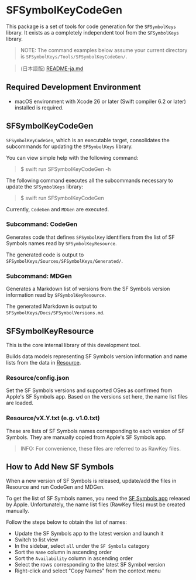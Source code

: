 # SFSymbolKeyCodeGen

This package is a set of tools for code generation for the `SFSymbolKeys` library.
It exists as a completely independent tool from the `SFSymbolKeys` library.

> NOTE: The command examples below assume your current directory is `SFSymbolKeys/Tools/SFSymbolKeyCodeGen/`.

> (日本語版) [README-ja.md](./README-ja.md)

## Required Development Environment

- macOS environment with Xcode 26 or later (Swift compiler 6.2 or later) installed is required.

## SFSymbolKeyCodeGen

`SFSymbolKeyCodeGen`, which is an executable target, consolidates the subcommands for updating the `SFSymbolKeys` library.

You can view simple help with the following command:

> $ swift run SFSymbolKeyCodeGen -h

The following command executes all the subcommands necessary to update the `SFSymbolKeys` library:

> $ swift run SFSymbolKeyCodeGen

Currently, `CodeGen` and `MDGen` are executed.

### Subcommand: CodeGen

Generates code that defines `SFSymbolKey` identifiers from the list of SF Symbols names read by `SFSymbolKeyResource`.

The generated code is output to `SFSymbolKeys/Sources/SFSymbolKeys/Generated/`.

### Subcommand: MDGen

Generates a Markdown list of versions from the SF Symbols version information read by `SFSymbolKeyResource`.

The generated Markdown is output to `SFSymbolKeys/Docs/SFSymbolVersions.md`.

## SFSymbolKeyResource

This is the core internal library of this development tool.

Builds data models representing SF Symbols version information and name lists from the data in [Resource](Sources/SFSymbolKeyResource/Resource/).

### Resource/config.json

Set the SF Symbols versions and supported OSes as confirmed from Apple's SF Symbols app.
Based on the versions set here, the name list files are loaded.

### Resource/vX.Y.txt (e.g. v1.0.txt)

These are lists of SF Symbols names corresponding to each version of SF Symbols.
They are manually copied from Apple's SF Symbols app.

> INFO: For convenience, these files are referred to as RawKey files.

## How to Add New SF Symbols

When a new version of SF Symbols is released, update/add the files in Resource and run CodeGen and MDGen.

To get the list of SF Symbols names, you need the [SF Symbols app](https://developer.apple.com/sf-symbols/) released by Apple. Unfortunately, the name list files (RawKey files) must be created manually.

Follow the steps below to obtain the list of names:

* Update the SF Symbols app to the latest version and launch it
* Switch to list view
* In the sidebar, select `all` under the `SF Symbols` category
* Sort the `Name` column in ascending order
* Sort the `Availability` column in ascending order
* Select the rows corresponding to the latest SF Symbol version
* Right-click and select "Copy Names" from the context menu
